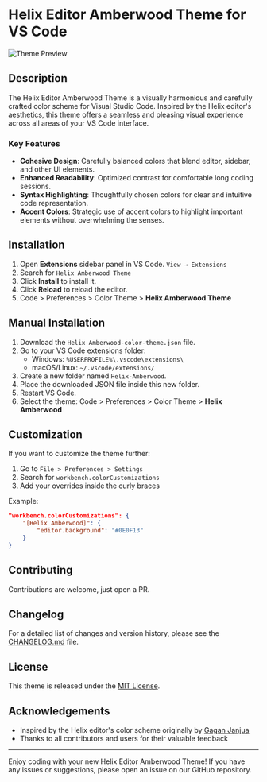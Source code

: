 # Helix Editor Amberwood Theme for VS Code

![Theme Preview](images/Screenshot%202024-08-10%20at%2010.50.44 PM.png)

## Description

The Helix Editor Amberwood Theme is a visually harmonious and carefully crafted color scheme for Visual Studio Code. Inspired by the Helix editor's aesthetics, this theme offers a seamless and pleasing visual experience across all areas of your VS Code interface.

### Key Features

- **Cohesive Design**: Carefully balanced colors that blend editor, sidebar, and other UI elements.
- **Enhanced Readability**: Optimized contrast for comfortable long coding sessions.
- **Syntax Highlighting**: Thoughtfully chosen colors for clear and intuitive code representation.
- **Accent Colors**: Strategic use of accent colors to highlight important elements without overwhelming the senses.

## Installation

1. Open **Extensions** sidebar panel in VS Code. `View → Extensions`
2. Search for `Helix Amberwood Theme`
3. Click **Install** to install it.
4. Click **Reload** to reload the editor.
5. Code > Preferences > Color Theme > **Helix Amberwood Theme**

## Manual Installation

1. Download the `Helix Amberwood-color-theme.json` file.
2. Go to your VS Code extensions folder:
   - Windows: `%USERPROFILE%\.vscode\extensions\`
   - macOS/Linux: `~/.vscode/extensions/`
3. Create a new folder named `Helix-Amberwood`.
4. Place the downloaded JSON file inside this new folder.
5. Restart VS Code.
6. Select the theme: Code > Preferences > Color Theme > **Helix Amberwood**

## Customization

If you want to customize the theme further:

1. Go to `File > Preferences > Settings`
2. Search for `workbench.colorCustomizations`
3. Add your overrides inside the curly braces

Example:

```json
"workbench.colorCustomizations": {
    "[Helix Amberwood]": {
        "editor.background": "#0E0F13"
    }
}
```

## Contributing

Contributions are welcome, just open a PR.

## Changelog

For a detailed list of changes and version history, please see the [CHANGELOG.md](CHANGELOG.md) file.

## License

This theme is released under the [MIT License](LICENSE).

## Acknowledgements

- Inspired by the Helix editor's color scheme originally by [Gagan Janjua](https://github.com/gj1118?tab=repositories)
- Thanks to all contributors and users for their valuable feedback

---

Enjoy coding with your new Helix Editor Amberwood Theme! If you have any issues or suggestions, please open an issue on our GitHub repository.